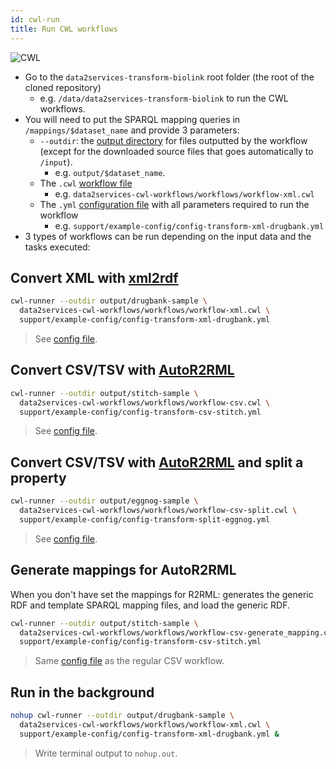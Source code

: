 ```yaml
---
id: cwl-run
title: Run CWL workflows
---
```


![CWL](/data2services/img/CWL_logo.png)


* Go to the `data2services-transform-biolink` root folder (the root of the cloned repository)
  * e.g. `/data/data2services-transform-biolink` to run the CWL workflows.
* You will need to put the SPARQL mapping queries in `/mappings/$dataset_name` and provide 3 parameters:
  * `--outdir`: the [output directory](https://github.com/MaastrichtU-IDS/data2services-transform-biolink/tree/master/output/stitch) for files outputted by the workflow (except for the downloaded source files that goes automatically to `/input`). 
    * e.g. `output/$dataset_name`.
  * The `.cwl` [workflow file](https://github.com/MaastrichtU-IDS/data2services-transform-biolink/blob/master/support/cwl/workflow-xml.cwl)
    * e.g. `data2services-cwl-workflows/workflows/workflow-xml.cwl`
  * The `.yml` [configuration file](https://github.com/MaastrichtU-IDS/data2services-transform-biolink/blob/master/support/example-config/config-transform-xml-drugbank.yml) with all parameters required to run the workflow
    * e.g. `support/example-config/config-transform-xml-drugbank.yml`
* 3 types of workflows can be run depending on the input data and the tasks executed:

## Convert XML with [xml2rdf](https://github.com/MaastrichtU-IDS/xml2rdf)

```bash
cwl-runner --outdir output/drugbank-sample \
  data2services-cwl-workflows/workflows/workflow-xml.cwl \
  support/example-config/config-transform-xml-drugbank.yml
```

> See [config file](https://github.com/MaastrichtU-IDS/data2services-transform-biolink/blob/master/support/example-config/config-transform-xml-drugbank.yml).

## Convert CSV/TSV with [AutoR2RML](https://github.com/amalic/autor2rml)

```bash
cwl-runner --outdir output/stitch-sample \
  data2services-cwl-workflows/workflows/workflow-csv.cwl \
  support/example-config/config-transform-csv-stitch.yml
```

> See [config file](https://github.com/MaastrichtU-IDS/data2services-transform-biolink/blob/master/support/example-config/config-transform-csv-stitch.yml).

## Convert CSV/TSV with [AutoR2RML](https://github.com/amalic/autor2rml) and split a property

```bash
cwl-runner --outdir output/eggnog-sample \
  data2services-cwl-workflows/workflows/workflow-csv-split.cwl \
  support/example-config/config-transform-split-eggnog.yml
```

> See [config file](https://github.com/MaastrichtU-IDS/data2services-transform-biolink/blob/master/support/example-config/config-transform-split-eggnog.yml).

## Generate mappings for AutoR2RML

When you don't have set the mappings for R2RML: generates the generic RDF and template SPARQL mapping files, and load the generic RDF.

```bash
cwl-runner --outdir output/stitch-sample \
  data2services-cwl-workflows/workflows/workflow-csv-generate_mapping.cwl \
  support/example-config/config-transform-csv-stitch.yml
```

> Same [config file](https://github.com/MaastrichtU-IDS/data2services-transform-biolink/blob/master/support/cwl/config/config-transform-csv-stitch.yml) as the regular CSV workflow.

## Run in the background

```bash
nohup cwl-runner --outdir output/drugbank-sample \
  data2services-cwl-workflows/workflows/workflow-xml.cwl \
  support/example-config/config-transform-xml-drugbank.yml &
```

> Write terminal output to `nohup.out`.
